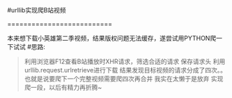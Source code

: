 #urllib实现爬B站视频

==========================

本来想下载小英雄第二季视频，结果版权问题无法缓存，遂尝试用PYTHON爬一下试试
#思路:
>利用浏览器F12查看B站播放时XHR请求，筛选合适的请求
>保存请求头
>利用urllib.request.urlretrieve进行下载
结果发现目标视频的请求分成了四次。。也就是说要爬下一个完整视频需要爬四次再合并
我实在太懒于是放弃
实现爬一段，以后有精力再折腾~
